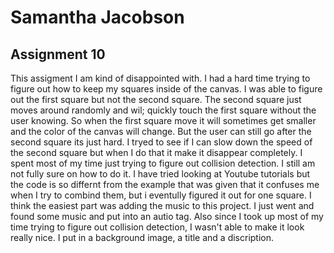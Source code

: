 # Samantha Jacobson
## Assignment 10

This assigment I am kind of disappointed with. I had a hard time trying to figure out how to keep my squares inside of the canvas. I was able to figure out the first square but not the second square. The second square just moves around randomly and wil; quickly touch the first square without the user knowing. So when the first square move it will sometimes get smaller and the color of the canvas will change. But the user can still go after the second square its just hard. I tryed to see if I can slow down the speed of the second square but when I do that it make it disappear completely. I spent most of my time just trying to figure out collision detection. I still am not fully sure on how to do it. I have tried looking at Youtube tutorials but the code is so differnt from the example that was given that it confuses me when I try to combind them, but i eventully figured it out for one square. I think the easiest part was adding the music to this project. I just went and found some music and put into an autio tag. Also since I took up most of my time trying to figure out collision detection, I wasn't able to make it look really nice. I put in a background image, a title and a discription.
